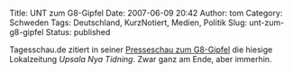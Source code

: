 Title: UNT zum G8-Gipfel
Date: 2007-06-09 20:42
Author: tom
Category: Schweden
Tags: Deutschland, KurzNotiert, Medien, Politik
Slug: unt-zum-g8-gipfel
Status: published

Tagesschau.de zitiert in seiner [Presseschau zum
G8-Gipfel](http://www.tagesschau.de/aktuell/meldungen/0,,OID6900254_,00.html)
die hiesige Lokalzeitung *Upsala Nya Tidning*. Zwar ganz am Ende, aber
immerhin.

